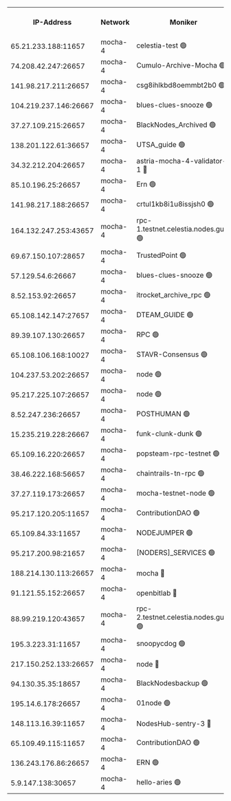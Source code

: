 


<table><tr><th>IP-Address</th><th>Network</th><th>Moniker</th><th>Latest Block Height</th><th>Earliest Block Height</th><th>Catching Up</th><th>Tx Index</th><th>Voting Power</th><th>Version</th><th>Scan Time</th></tr><tr><td>65.21.233.188:11657</td><td>mocha-4</td><td>celestia-test 🟢</td><td>4788924</td><td>0</td><td>False</td><td>on</td><td>0</td><td>3.3.1-mocha</td><td>2025-02-20T13:32:09.191026268UTC</td></tr><tr><td>74.208.42.247:26657</td><td>mocha-4</td><td>Cumulo-Archive-Mocha 🟢</td><td>4788804</td><td>1</td><td>False</td><td>on</td><td>0</td><td>3.3.1-mocha</td><td>2025-02-20T13:21:47.614457080UTC</td></tr><tr><td>141.98.217.211:26657</td><td>mocha-4</td><td>csg8ihlkbd8oemmbt2b0 🟢</td><td>4788809</td><td>1</td><td>False</td><td>on</td><td>0</td><td>3.3.0-mocha</td><td>2025-02-20T13:22:09.677515823UTC</td></tr><tr><td>104.219.237.146:26667</td><td>mocha-4</td><td>blues-clues-snooze 🟢</td><td>4788809</td><td>1</td><td>False</td><td>off</td><td>0</td><td>3.2.0-mocha</td><td>2025-02-20T13:22:10.426097913UTC</td></tr><tr><td>37.27.109.215:26657</td><td>mocha-4</td><td>BlackNodes_Archived 🟢</td><td>4788812</td><td>1</td><td>False</td><td>off</td><td>0</td><td>3.3.0-mocha</td><td>2025-02-20T13:22:27.311332275UTC</td></tr><tr><td>138.201.122.61:36657</td><td>mocha-4</td><td>UTSA_guide 🟢</td><td>4788815</td><td>1</td><td>False</td><td>on</td><td>0</td><td>3.3.1-mocha</td><td>2025-02-20T13:22:42.884543011UTC</td></tr><tr><td>34.32.212.204:26657</td><td>mocha-4</td><td>astria-mocha-4-validator-1 🔴</td><td>4788815</td><td>1</td><td>False</td><td>on</td><td>10509044</td><td>3.3.1-mocha</td><td>2025-02-20T13:22:43.265839217UTC</td></tr><tr><td>85.10.196.25:26657</td><td>mocha-4</td><td>Ern 🟢</td><td>4788822</td><td>1</td><td>False</td><td>on</td><td>0</td><td>3.3.1-mocha</td><td>2025-02-20T13:23:17.741877747UTC</td></tr><tr><td>141.98.217.188:26657</td><td>mocha-4</td><td>crtul1kb8i1u8issjsh0 🟢</td><td>4788830</td><td>1</td><td>False</td><td>on</td><td>0</td><td>3.3.0-mocha</td><td>2025-02-20T13:24:00.198901582UTC</td></tr><tr><td>164.132.247.253:43657</td><td>mocha-4</td><td>rpc-1.testnet.celestia.nodes.guru 🟢</td><td>4788851</td><td>1</td><td>False</td><td>on</td><td>0</td><td>3.3.1-mocha</td><td>2025-02-20T13:25:50.534300253UTC</td></tr><tr><td>69.67.150.107:28657</td><td>mocha-4</td><td>TrustedPoint 🟢</td><td>4788868</td><td>1</td><td>False</td><td>on</td><td>0</td><td>3.3.0-mocha</td><td>2025-02-20T13:27:18.964730891UTC</td></tr><tr><td>57.129.54.6:26667</td><td>mocha-4</td><td>blues-clues-snooze 🟢</td><td>4788873</td><td>1</td><td>False</td><td>off</td><td>0</td><td>3.2.0-mocha</td><td>2025-02-20T13:27:45.567148791UTC</td></tr><tr><td>8.52.153.92:26657</td><td>mocha-4</td><td>itrocket_archive_rpc 🟢</td><td>4788886</td><td>1</td><td>False</td><td>on</td><td>0</td><td>3.3.1-mocha</td><td>2025-02-20T13:28:55.997877514UTC</td></tr><tr><td>65.108.142.147:27657</td><td>mocha-4</td><td>DTEAM_GUIDE 🟢</td><td>4788900</td><td>1</td><td>False</td><td>on</td><td>0</td><td>3.3.1-mocha</td><td>2025-02-20T13:30:06.637252851UTC</td></tr><tr><td>89.39.107.130:26657</td><td>mocha-4</td><td>RPC 🟢</td><td>4788900</td><td>1</td><td>False</td><td>on</td><td>0</td><td>3.3.1-mocha</td><td>2025-02-20T13:30:07.064277153UTC</td></tr><tr><td>65.108.106.168:10027</td><td>mocha-4</td><td>STAVR-Consensus 🟢</td><td>4788918</td><td>1</td><td>False</td><td>on</td><td>0</td><td>3.3.1-mocha</td><td>2025-02-20T13:31:36.452086642UTC</td></tr><tr><td>104.237.53.202:26657</td><td>mocha-4</td><td>node 🟢</td><td>4788927</td><td>1</td><td>False</td><td>on</td><td>0</td><td>3.0.0-mocha</td><td>2025-02-20T13:32:25.581481324UTC</td></tr><tr><td>95.217.225.107:26657</td><td>mocha-4</td><td>node 🟢</td><td>4788933</td><td>1</td><td>False</td><td>on</td><td>0</td><td>3.3.1-mocha</td><td>2025-02-20T13:32:57.553590852UTC</td></tr><tr><td>8.52.247.236:26657</td><td>mocha-4</td><td>POSTHUMAN 🟢</td><td>4788935</td><td>1</td><td>False</td><td>on</td><td>0</td><td>3.3.1-mocha</td><td>2025-02-20T13:33:06.875114483UTC</td></tr><tr><td>15.235.219.228:26667</td><td>mocha-4</td><td>funk-clunk-dunk 🟢</td><td>4788946</td><td>1</td><td>False</td><td>off</td><td>0</td><td>3.2.0-mocha</td><td>2025-02-20T13:34:03.605637982UTC</td></tr><tr><td>65.109.16.220:26657</td><td>mocha-4</td><td>popsteam-rpc-testnet 🟢</td><td>4788950</td><td>1</td><td>False</td><td>on</td><td>0</td><td>3.3.1-mocha</td><td>2025-02-20T13:34:24.825042830UTC</td></tr><tr><td>38.46.222.168:56657</td><td>mocha-4</td><td>chaintrails-tn-rpc 🟢</td><td>4788976</td><td>1</td><td>False</td><td>on</td><td>0</td><td>3.3.1</td><td>2025-02-20T13:36:40.500069246UTC</td></tr><tr><td>37.27.119.173:26657</td><td>mocha-4</td><td>mocha-testnet-node 🟢</td><td>4788917</td><td>2631379</td><td>False</td><td>on</td><td>0</td><td>3.3.0-mocha</td><td>2025-02-20T13:31:36.054602444UTC</td></tr><tr><td>95.217.120.205:11657</td><td>mocha-4</td><td>ContributionDAO 🟢</td><td>4788930</td><td>2723055</td><td>False</td><td>on</td><td>0</td><td>3.3.0-mocha</td><td>2025-02-20T13:32:40.335295642UTC</td></tr><tr><td>65.109.84.33:11657</td><td>mocha-4</td><td>NODEJUMPER 🟢</td><td>4788931</td><td>3214501</td><td>False</td><td>off</td><td>0</td><td>3.0.0-mocha</td><td>2025-02-20T13:32:48.935016652UTC</td></tr><tr><td>95.217.200.98:21657</td><td>mocha-4</td><td>[NODERS]_SERVICES 🟢</td><td>4788807</td><td>3453468</td><td>False</td><td>on</td><td>0</td><td>3.2.0-mocha</td><td>2025-02-20T13:22:00.659972117UTC</td></tr><tr><td>188.214.130.113:26657</td><td>mocha-4</td><td>mocha 🔴</td><td>4788836</td><td>4163991</td><td>False</td><td>off</td><td>100001</td><td>3.3.0-mocha</td><td>2025-02-20T13:24:29.509175009UTC</td></tr><tr><td>91.121.55.152:26657</td><td>mocha-4</td><td>openbitlab 🔴</td><td>4788828</td><td>4177001</td><td>False</td><td>off</td><td>501058</td><td>3.3.1</td><td>2025-02-20T13:23:49.294548992UTC</td></tr><tr><td>88.99.219.120:43657</td><td>mocha-4</td><td>rpc-2.testnet.celestia.nodes.guru 🟢</td><td>4788914</td><td>4178037</td><td>False</td><td>on</td><td>0</td><td>3.3.1-mocha</td><td>2025-02-20T13:31:19.093417103UTC</td></tr><tr><td>195.3.223.31:11657</td><td>mocha-4</td><td>snoopycdog 🟢</td><td>4788956</td><td>4208501</td><td>False</td><td>off</td><td>0</td><td>3.3.1-mocha</td><td>2025-02-20T13:34:56.946382145UTC</td></tr><tr><td>217.150.252.133:26657</td><td>mocha-4</td><td>node 🔴</td><td>4788904</td><td>4244833</td><td>False</td><td>off</td><td>100505</td><td>3.3.1-mocha</td><td>2025-02-20T13:30:26.476512355UTC</td></tr><tr><td>94.130.35.35:18657</td><td>mocha-4</td><td>BlackNodesbackup 🟢</td><td>4788979</td><td>4579501</td><td>False</td><td>on</td><td>0</td><td>3.0.0-mocha</td><td>2025-02-20T13:36:55.832190416UTC</td></tr><tr><td>195.14.6.178:26657</td><td>mocha-4</td><td>01node 🟢</td><td>4788889</td><td>4633398</td><td>False</td><td>on</td><td>0</td><td>3.3.1</td><td>2025-02-20T13:29:11.444593922UTC</td></tr><tr><td>148.113.16.39:11657</td><td>mocha-4</td><td>NodesHub-sentry-3 🔴</td><td>4788876</td><td>4667942</td><td>False</td><td>on</td><td>107152</td><td>3.3.1</td><td>2025-02-20T13:28:00.941382669UTC</td></tr><tr><td>65.109.49.115:11657</td><td>mocha-4</td><td>ContributionDAO 🟢</td><td>4788868</td><td>4782283</td><td>False</td><td>off</td><td>0</td><td>3.3.0-mocha</td><td>2025-02-20T13:27:21.387681182UTC</td></tr><tr><td>136.243.176.86:26657</td><td>mocha-4</td><td>ERN 🟢</td><td>4788925</td><td>4783501</td><td>False</td><td>off</td><td>0</td><td>3.3.1-mocha</td><td>2025-02-20T13:32:18.329231147UTC</td></tr><tr><td>5.9.147.138:30657</td><td>mocha-4</td><td>hello-aries 🟢</td><td>4788859</td><td>4785501</td><td>False</td><td>off</td><td>0</td><td>3.3.1-mocha</td><td>2025-02-20T13:26:32.772675239UTC</td></tr></table>